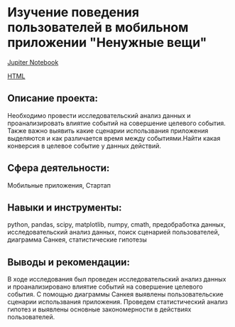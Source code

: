 # Изучение поведения пользователей в мобильном приложении "Ненужные вещи"

[Jupiter Notebook](https://github.com/AnastasiaKoshk/Yandex.Practicum.Portfolio/blob/main/GraduationProject/GraduationProject.ipynb)

[HTML](https://github.com/AnastasiaKoshk/Yandex.Practicum.Portfolio/blob/main/GraduationProject/GraduationProject.html) 

## Описание проекта:

 Необходимо провести исследовательский анализ данных и проанализировать влиятие событий на совершение целевого события. Также важно выявить какие сценарии использвания приложения выделяются и как различается время между событиями.Найти какая конверсия в целевое событие у данных действий.

 ## Сфера деятельности:
 Мобильные приложения, Стартап

 ## Навыки и инструменты:
python, pandas, scipy, matplotlib, numpy, cmath, предобработка данных, исследовательский анализ данных, поиск сценарией пользователей, диаграмма Санкея, статистические гипотезы

## Выводы и рекомендации:

В ходе исследования был проведен исследовательский анализ данных и проанализировано влиятие событий на совершение целевого события. С помощью диаграммы Санкея выявлены пользовательские сценарии использвания приложения. Проведем статистический анализ гипотез и выявлены основные закономерности в действиях пользователей.
 
